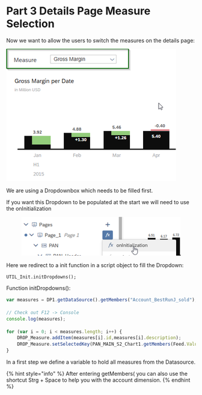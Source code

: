 # Part 3 Details Page Measure Selection

Now we want to allow the users to switch the measures on the details page:

![](<../.gitbook/assets/image (1).png>)

We are using a Dropdownbox which needs to be filled first.&#x20;

If you want this Dropdown to be populated at the start we will need to use the onInitialization

<figure><img src="../.gitbook/assets/image (3).png" alt=""><figcaption></figcaption></figure>

Here we redirect to a init function in a script object to fill the Dropdown:

```
UTIL_Init.initDropdowns();
```

Function initDropdowns():

```typescript
var measures = DP1.getDataSource().getMembers("Account_BestRunJ_sold");

// Check out F12 -> Console 
console.log(measures);

for (var i = 0; i < measures.length; i++) {
    DROP_Measure.addItem(measures[i].id,measures[i].description);
	DROP_Measure.setSelectedKey(PAN_MAIN_S2_Chart1.getMembers(Feed.ValueAxis)[0]);
}
```

In a first step we define a variable to hold all measures from the Datasource.&#x20;

{% hint style="info" %}
After entering getMembers( you can also use the shortcut Strg + Space to help you with the account dimension.
{% endhint %}
